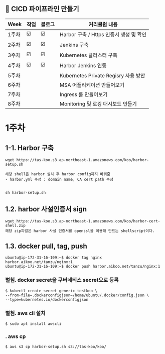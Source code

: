 ##  🍎 CICD 파이프라인 만들기

| Week | 작업 |블로그|커리큘럼 내용 |
| ------ | -- | -- |----------- |
| 1주차 | ☑️ | ☑️ | Harbor 구축 / Https 인증서 생성 및 확인  |
| 2주차 | ☑️ | ☑️ | Jenkins 구축 |
| 3주차 | ☑️ | ☑️ | Kubernetes 클러스터 구축 |
| 4주차 | ☑️ | ☑️ | Harbor Jenkins 연동 |
| 5주차 |  |  | Kubernetes Private Regisry 사용 방안 |
| 6주차 |  |  | MSA 어플리케이션 만들어보기  |
| 7주차 |  |  | Ingress 룰 만들어보기 |
| 8주차 |  |  | Monitoring 및 로깅 대시보드 만들기 |

# 1주차
## 1-1. Harbor 구축
```
wget https://tas-koo.s3.ap-northeast-1.amazonaws.com/koo/harbor-setup.sh

해당 shell은 harbor 설치 후 harbor config까지 바꿔줌
- harbor.yml 수정 : domain name, CA cert path 수정


sh harbor-setup.sh

```


## 1.2. harbor 사설인증서 sign
```
wget https://tas-koo.s3.ap-northeast-1.amazonaws.com/koo/harbor-cert-shell.zip
해당 zip파일은 harbor 사설 인증서를 openssl을 이용해 만드는 shellscript이다.
```

## 1.3. docker pull, tag, push
```
ubuntu@ip-172-31-16-109:~$ docker tag nginx harbor.aikoo.net/tanzu/nginx:1
ubuntu@ip-172-31-16-109:~$ docker push harbor.aikoo.net/tanzu/nginx:1

```



### 별첨.  docker secret을 쿠버네티스 secret으로 등록

```
$ kubectl create secret generic testkoo \
--from-file=.dockerconfigjson=/home/ubuntu/.docker/config.json \
--type=kubernetes.io/dockerconfigjson

```

### 별첨. aws cli 설치
```
$ sudo apt install awscli

```
### . aws cp
```
$ aws s3 cp harbor-setup.sh s3://tas-koo/koo/

```



